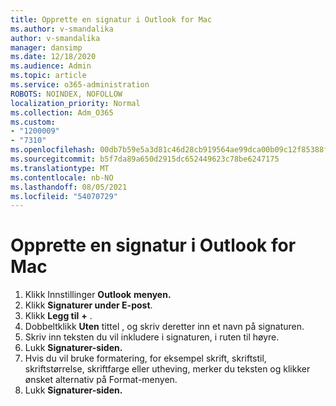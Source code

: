 ```yaml
---
title: Opprette en signatur i Outlook for Mac
ms.author: v-smandalika
author: v-smandalika
manager: dansimp
ms.date: 12/18/2020
ms.audience: Admin
ms.topic: article
ms.service: o365-administration
ROBOTS: NOINDEX, NOFOLLOW
localization_priority: Normal
ms.collection: Adm_O365
ms.custom:
- "1200009"
- "7310"
ms.openlocfilehash: 00db7b59e5a3d81c46d28cb919564ae99dca00b09c12f85388f5c419647dad01
ms.sourcegitcommit: b5f7da89a650d2915dc652449623c78be6247175
ms.translationtype: MT
ms.contentlocale: nb-NO
ms.lasthandoff: 08/05/2021
ms.locfileid: "54070729"
---
```

# <a name="create-a-signature-in-outlook-for-mac"></a>Opprette en signatur i Outlook for Mac

1.  Klikk Innstillinger **Outlook** **menyen.**
2.  Klikk **Signaturer under E-post**. 
3.  Klikk **Legg til** **+** .
4.  Dobbeltklikk **Uten** tittel , og skriv deretter inn et navn på signaturen.
5.  Skriv inn teksten du vil inkludere i signaturen, i ruten til høyre.
6.  Lukk **Signaturer-siden.**
7.  Hvis du vil bruke formatering, for eksempel skrift, skriftstil, skriftstørrelse, skriftfarge eller utheving, merker du teksten og klikker ønsket alternativ på Format-menyen.
8.  Lukk **Signaturer-siden.**
